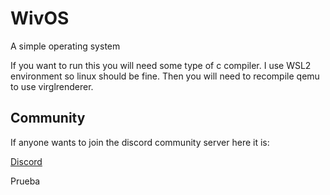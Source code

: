# WivOS

A simple operating system

If you want to run this you will need some type of c compiler. I use WSL2 environment so linux should be fine.
Then you will need to recompile qemu to use virglrenderer.

## Community

If anyone wants to join the discord community server here it is:

[Discord](https://discord.gg/r7j23A2tHG)

Prueba
